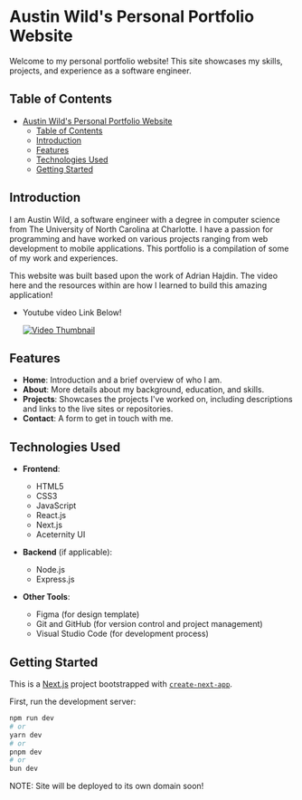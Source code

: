 # Austin Wild's Personal Portfolio Website

Welcome to my personal portfolio website! This site showcases my skills, projects, and experience as a software engineer.

## Table of Contents

- [Austin Wild's Personal Portfolio Website](#austin-wilds-personal-portfolio-website)
  - [Table of Contents](#table-of-contents)
  - [Introduction](#introduction)
  - [Features](#features)
  - [Technologies Used](#technologies-used)
  - [Getting Started](#getting-started)

## Introduction

I am Austin Wild, a software engineer with a degree in computer science from The University of North Carolina at Charlotte. I have a passion for programming and have worked on various projects ranging from web development to mobile applications. This portfolio is a compilation of some of my work and experiences.

This website was built based upon the work of Adrian Hajdin. The video here and the resources within are how I learned to build this amazing application!
- Youtube video Link Below!

  [![Video Thumbnail](https://img.youtube.com/vi/FTH6Dn3AyIQ/0.jpg)](https://www.youtube.com/watch?v=FTH6Dn3AyIQ)


## Features

- **Home**: Introduction and a brief overview of who I am.
- **About**: More details about my background, education, and skills.
- **Projects**: Showcases the projects I've worked on, including descriptions and links to the live sites or repositories.
- **Contact**: A form to get in touch with me.

## Technologies Used

- **Frontend**:
  - HTML5
  - CSS3
  - JavaScript
  - React.js
  - Next.js
  - Aceternity UI

- **Backend** (if applicable):
  - Node.js
  - Express.js

- **Other Tools**:
  - Figma (for design template)
  - Git and GitHub (for version control and project management)
  - Visual Studio Code (for development process)

## Getting Started

This is a [Next.js](https://nextjs.org/) project bootstrapped with [`create-next-app`](https://github.com/vercel/next.js/tree/canary/packages/create-next-app).

First, run the development server:

```bash
npm run dev
# or
yarn dev
# or
pnpm dev
# or
bun dev
```

NOTE: Site will be deployed to its own domain soon!
